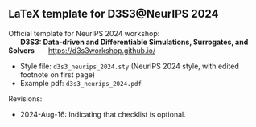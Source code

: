 ## LaTeX template for D3S3@NeurIPS 2024

Official template for NeurIPS 2024 workshop:    
&nbsp;&nbsp;&nbsp;&nbsp;&nbsp;&nbsp;**D3S3: Data-driven and Differentiable Simulations, Surrogates, and Solvers**
&nbsp;&nbsp;&nbsp;&nbsp;&nbsp;&nbsp;https://d3s3workshop.github.io/

 * Style file: `d3s3_neurips_2024.sty` (NeurIPS 2024 style, with edited footnote on first page)
 * Example pdf: `d3s3_neurips_2024.pdf`

 Revisions:
 * 2024-Aug-16: Indicating that checklist is optional.